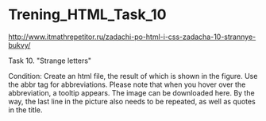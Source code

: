 # Trening_HTML_Task_10
http://www.itmathrepetitor.ru/zadachi-po-html-i-css-zadacha-10-strannye-bukvy/

Task 10. "Strange letters"

Condition: Create an html file, the result of which is shown in the figure.
Use the abbr tag for abbreviations.
Please note that when you hover over the abbreviation, a tooltip appears.
The image can be downloaded here.
By the way, the last line in the picture also needs to be repeated, as well as quotes in the title.
